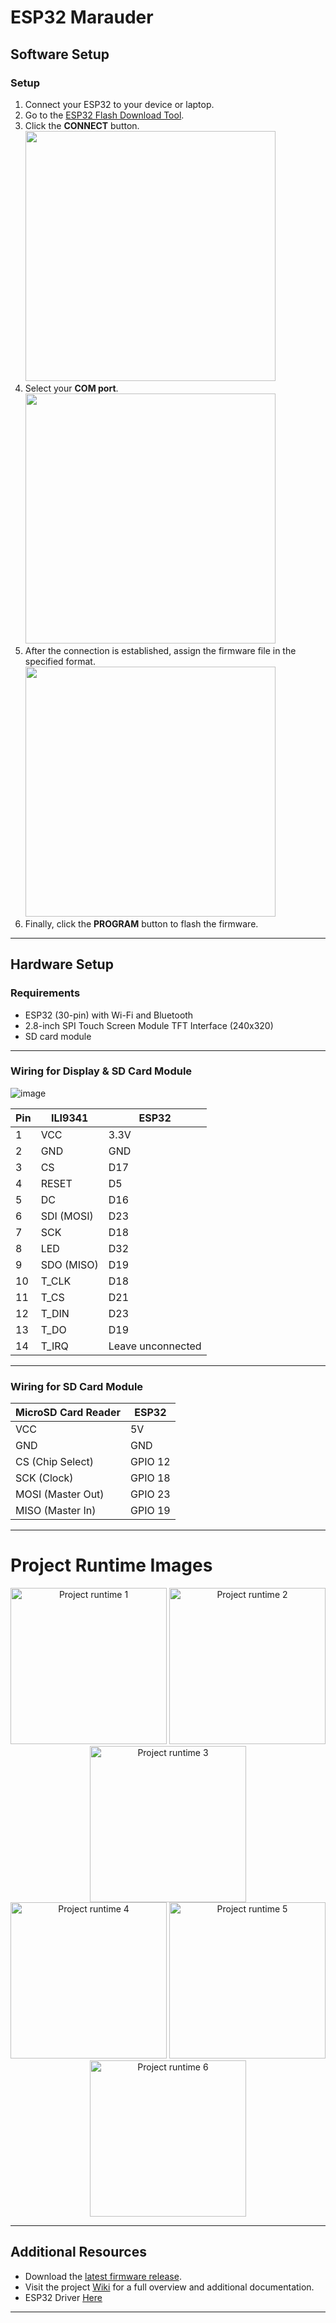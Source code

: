 # ESP32 Marauder

## Software Setup

### Setup
1. Connect your ESP32 to your device or laptop.
2. Go to the [ESP32 Flash Download Tool](https://esp.huhn.me/).
3. Click the **CONNECT** button.  
   <img src="https://github.com/user-attachments/assets/e01ba71f-daed-40a4-892c-f344f3110732" width="400"/>
4. Select your **COM port**.  
   <img src="https://github.com/user-attachments/assets/f8e4ab30-d33b-4bce-9e2b-4ce03b64c6f7" width="400"/>
5. After the connection is established, assign the firmware file in the specified format.  
   <img src="https://github.com/user-attachments/assets/d7349c00-2feb-49f1-9504-f4f1b2ccc3df" width="400"/>
6. Finally, click the **PROGRAM** button to flash the firmware.

---

## Hardware Setup

### Requirements
- ESP32 (30-pin) with Wi-Fi and Bluetooth
- 2.8-inch SPI Touch Screen Module TFT Interface (240x320)
- SD card module

---

### Wiring for Display & SD Card Module  
![image](https://github.com/user-attachments/assets/2f10bb62-ad10-408a-ab7d-b935e6c34134)

| Pin | ILI9341      | ESP32   |
|-----|--------------|---------|
| 1   | VCC          | 3.3V    |
| 2   | GND          | GND     |
| 3   | CS           | D17     |
| 4   | RESET        | D5      |
| 5   | DC           | D16     |
| 6   | SDI (MOSI)   | D23     |
| 7   | SCK          | D18     |
| 8   | LED          | D32     |
| 9   | SDO (MISO)   | D19     |
| 10  | T_CLK        | D18     |
| 11  | T_CS         | D21     |
| 12  | T_DIN        | D23     |
| 13  | T_DO         | D19     |
| 14  | T_IRQ        | Leave unconnected |

---

### Wiring for SD Card Module

| MicroSD Card Reader | ESP32  |
|---------------------|---------|
| VCC                 | 5V      |
| GND                 | GND     |
| CS (Chip Select)    | GPIO 12 |
| SCK (Clock)         | GPIO 18 |
| MOSI (Master Out)   | GPIO 23 |
| MISO (Master In)    | GPIO 19 |

---
# Project Runtime Images

<div align="center">
  <img src="https://github.com/user-attachments/assets/15917eb4-c9a7-4101-9b5f-dc9d07ebc647" width="250" alt="Project runtime 1">
  <img src="https://github.com/user-attachments/assets/14320fc6-141c-44ab-8ad1-877edf52ea8a" width="250" alt="Project runtime 2">
  <img src="https://github.com/user-attachments/assets/00971e7e-5329-476a-bd9f-4043bd4e6313" width="250" alt="Project runtime 3">
</div>

<div align="center">
  <img src="https://github.com/user-attachments/assets/6141c198-f23e-49f4-9733-5cd355055b1b" width="250" alt="Project runtime 4">
  <img src="https://github.com/user-attachments/assets/63bf0203-050f-47dd-ba2e-3e665e6b2e1e" width="250" alt="Project runtime 5">
  <img src="https://github.com/user-attachments/assets/1257e4dc-8081-4f68-944b-2dda6ea16464" width="250" alt="Project runtime 6">
</div>

---

## Additional Resources

- Download the [latest firmware release](https://github.com/justcallmekoko/ESP32Marauder/releases/latest).
- Visit the project [Wiki](https://github.com/justcallmekoko/ESP32Marauder/wiki) for a full overview and additional documentation.
- ESP32 Driver [Here](https://docs.espressif.com/projects/esp-test-tools/en/latest/esp32/production_stage/tools/flash_download_tool)

---
